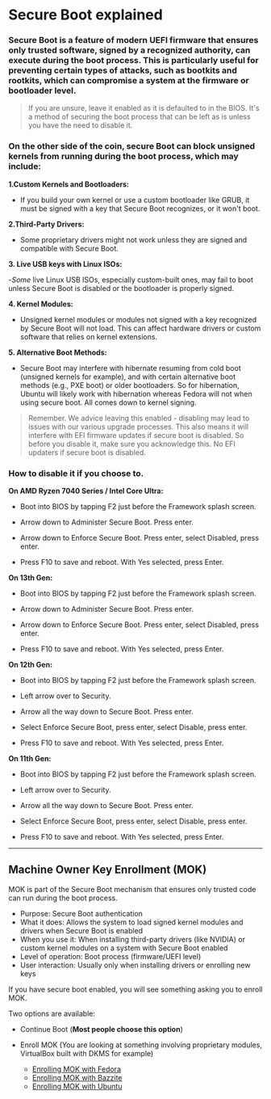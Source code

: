 # Secure Boot explained

### Secure Boot is a feature of modern UEFI firmware that ensures only trusted software, signed by a recognized authority, can execute during the boot process. This is particularly useful for preventing certain types of attacks, such as bootkits and rootkits, which can compromise a system at the firmware or bootloader level.

> If you are unsure, leave it enabled as it is defaulted to in the BIOS. It's a method of securing the boot process that can be left as is unless you have the need to disable it.



### On the other side of the coin, secure Boot can block unsigned kernels from running during the boot process, which may include:

**1.Custom Kernels and Bootloaders:**

- If you build your own kernel or use a custom bootloader like GRUB, it must be signed with a key that Secure Boot recognizes, or it won't boot.

**2.Third-Party Drivers:**

- Some proprietary drivers might not work unless they are signed and compatible with Secure Boot.

**3. Live USB keys with Linux ISOs:**

-_Some_ live Linux USB ISOs, especially custom-built ones, may fail to boot unless Secure Boot is disabled or the bootloader is properly signed.

**4. Kernel Modules:**

- Unsigned kernel modules or modules not signed with a key recognized by Secure Boot will not load. This can affect hardware drivers or custom software that relies on kernel extensions.

**5. Alternative Boot Methods:**

- Secure Boot may interfere with hibernate resuming from cold boot (unsigned kernels for example), and with certain alternative boot methods (e.g., PXE boot) or older bootloaders.
So for hibernation, Ubuntu will likely work with hibernation whereas Fedora will not when using secure boot. All comes down to kernel signing. 

> Remember. We advice leaving this enabled - disabling may lead to issues with our various upgrade processes. This also means it will interfere with EFI firmware updates if secure boot is disabled. So before you disable it, make sure you acknowledge this. No EFI updaters if secure boot is disabled.

### How to disable it if you choose to.

**On AMD Ryzen 7040 Series / Intel Core Ultra:**

- Boot into BIOS by tapping F2 just before the Framework splash screen.

- Arrow down to Administer Secure Boot. Press enter.

- Arrow down to Enforce Secure Boot. Press enter, select Disabled, press enter.

- Press F10 to save and reboot. With Yes selected, press Enter.

**On 13th Gen:**

- Boot into BIOS by tapping F2 just before the Framework splash screen.

- Arrow down to Administer Secure Boot. Press enter.

- Arrow down to Enforce Secure Boot. Press enter, select Disabled, press enter.

- Press F10 to save and reboot. With Yes selected, press Enter.

**On 12th Gen:**

- Boot into BIOS by tapping F2 just before the Framework splash screen.

- Left arrow over to Security. 

- Arrow all the way down to Secure Boot. Press enter.

- Select Enforce Secure Boot, press enter, select Disable, press enter.

- Press F10 to save and reboot. With Yes selected, press Enter.

**On 11th Gen:**

- Boot into BIOS by tapping F2 just before the Framework splash screen.

- Left arrow over to Security. 

- Arrow all the way down to Secure Boot. Press enter.

- Select Enforce Secure Boot, press enter, select Disable, press enter.

- Press F10 to save and reboot. With Yes selected, press Enter.

--------------

## Machine Owner Key Enrollment (MOK)

MOK is part of the Secure Boot mechanism that ensures only trusted code can run during the boot process.

- Purpose: Secure Boot authentication
- What it does: Allows the system to load signed kernel modules and drivers when Secure Boot is enabled
- When you use it: When installing third-party drivers (like NVIDIA) or custom kernel modules on a system with Secure Boot enabled
- Level of operation: Boot process (firmware/UEFI level)
- User interaction: Usually only when installing drivers or enrolling new keys

If you have secure boot enabled, you will see something asking you to enroll MOK. 

Two options are available:

- Continue Boot (**Most people choose this option**)

- Enroll MOK (You are looking at something involving proprietary modules, VirtualBox built with DKMS for example)

  -   [Enrolling MOK with Fedora](https://docs.fedoraproject.org/en-US/quick-docs/mok-enrollment/)
  -   [Enrolling MOK with Bazzite](https://docs.bazzite.gg/General/Installation_Guide/secure_boot/)
  -   [Enrolling MOK with Ubuntu](https://wiki.ubuntu.com/UEFI/SecureBoot)
